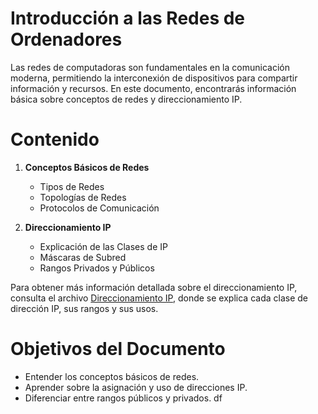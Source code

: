 # Introducción a las Redes de Ordenadores
Las redes de computadoras son fundamentales en la comunicación moderna, permitiendo la interconexión de dispositivos para compartir información y recursos. En este documento, encontrarás información básica sobre conceptos de redes y direccionamiento IP.
# Contenido
1. __Conceptos Básicos de Redes__

    * Tipos de Redes
    * Topologías de Redes
    * Protocolos de Comunicación
2. __Direccionamiento IP__

    * Explicación de las Clases de IP
    * Máscaras de Subred
    * Rangos Privados y Públicos

Para obtener más información detallada sobre el direccionamiento IP, consulta el archivo [Direccionamiento IP](direccionamiento_ip.md), donde se explica cada clase de dirección IP, sus rangos y sus usos.

# Objetivos del Documento

* Entender los conceptos básicos de redes.
* Aprender sobre la asignación y uso de direcciones IP.
* Diferenciar entre rangos públicos y privados.
df